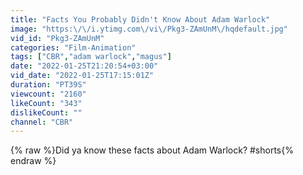 ```yaml
---
title: "Facts You Probably Didn't Know About Adam Warlock"
image: "https:\/\/i.ytimg.com\/vi\/Pkg3-ZAmUnM\/hqdefault.jpg"
vid_id: "Pkg3-ZAmUnM"
categories: "Film-Animation"
tags: ["CBR","adam warlock","magus"]
date: "2022-01-25T21:20:54+03:00"
vid_date: "2022-01-25T17:15:01Z"
duration: "PT39S"
viewcount: "2160"
likeCount: "343"
dislikeCount: ""
channel: "CBR"
---
```

{% raw %}Did ya know these facts about Adam Warlock? #shorts{% endraw %}
